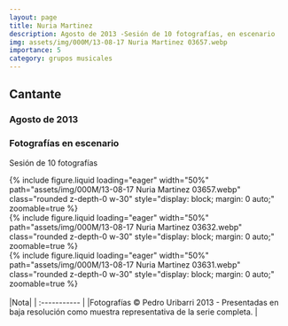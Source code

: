```yaml
---
layout: page
title: Nuria Martinez
description: Agosto de 2013 -Sesión de 10 fotografías, en escenario
img: assets/img/000M/13-08-17 Nuria Martinez 03657.webp
importance: 5
category: grupos musicales
---
```


## Cantante
### Agosto de 2013
### Fotografías en escenario
Sesión de 10 fotografías

<div class="text-center">
{% include figure.liquid loading="eager" width="50%" path="assets/img/000M/13-08-17 Nuria Martinez 03657.webp" class="rounded z-depth-0 w-30" style="display: block; margin: 0 auto;" zoomable=true %}   
</div>

<div class="text-center">
{% include figure.liquid loading="eager" width="50%" path="assets/img/000M/13-08-17 Nuria Martinez 03632.webp" class="rounded z-depth-0 w-30" style="display: block; margin: 0 auto;" zoomable=true %}   
</div>

<div class="text-center">
{% include figure.liquid loading="eager" width="50%" path="assets/img/000M/13-08-17 Nuria Martinez 03631.webp" class="rounded z-depth-0 w-30" style="display: block; margin: 0 auto;" zoomable=true %}   
</div>

<br>
|Nota|  
| :----------- | 
|Fotografías © Pedro Uribarri 2013 - Presentadas en baja resolución como muestra representativa de la serie completa. |